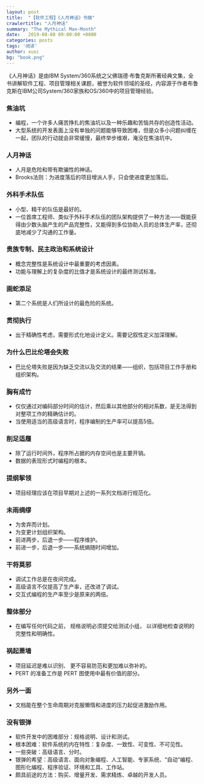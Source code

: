 ```yaml
---
layout: post
title:  "【软件工程】《人月神话》书摘"
crawlertitle: "人月神话"
summary: "The Mythical Man-Month"
date:   2019-08-08 09:00:00 +0800
categories: posts
tags: '阅读'
author: xusc
bg: "book.png"
---
```


《人月神话》是由IBM System/360系统之父佛瑞德·布鲁克斯所著经典文集，全书讲解软件工程、项目管理相关课题，被誉为软件领域的圣经，内容源于作者布鲁克斯在IBM公司System/360家族和OS/360中的项目管理经验。

### 焦油坑
- 编程，一个许多人痛苦挣扎的焦油坑以及一种乐趣和苦恼共存的创造性活动。
- 大型系统的开发表面上没有单独的问题能够导致困难，但是众多小问题纠缠在一起，团队的行动就会非常缓慢，最终举步维艰，淹没在焦油坑中。

### 人月神话
- 人月是危险和带有欺骗性的神话。
- Brooks法则：为进度落后的项目增派人手，只会使进度更加落后。

### 外科手术队伍
- 小型、精干的队伍是最好的。
- 一位首席工程师、类似于外科手术队伍的团队架构提供了一种方法——既能获得由少数头脑产生的产品完整性，又能得到多位协助人员的总体生产率，还彻底地减少了沟通的工作量。

### 贵族专制、民主政治和系统设计
- 概念完整性是系统设计中最重要的考虑因素。
- 功能与理解上的复杂度的比值才是系统设计的最终测试标准。

### 画蛇添足
- 第二个系统是人们所设计的最危险的系统。

### 贯彻执行
- 出于精确性考虑，需要形式化地设计定义。需要记叙性定义加深理解。

### 为什么巴比伦塔会失败
- 巴比伦塔失败是因为缺乏交流以及交流的结果——组织，包括项目工作手册和组织架构。

### 胸有成竹
- 仅仅通过对编码部分时间的估计，然后乘以其他部分的相对系数，是无法得到对整项工作的精确估计的。
- 当使用适当的高级语言时，程序编制的生产率可以提高5倍。

### 削足适履
- 除了运行时间外，程序所占据的内存空间也是主要开销。
- 数据的表现形式时编程的根本。

### 提纲挈领
- 项目经理应该在项目早期对上述的一系列文档进行规范化。

### 未雨绸缪
- 为舍弃而计划。
- 为变更计划组织架构。
- 前进两步，后退一步——程序维护。
- 前进一步，后退一步——系统熵随时间增加。

### 干将莫邪
- 调试工作总是在夜间完成。
- 高级语言不仅提高了生产率，还改进了调试。
- 交互式编程的生产率至少是原来的两倍。

### 整体部分
- 在编写任何代码之前， 规格说明必须提交给测试小组， 以详细地检查说明的完整性和明确性。

### 祸起萧墙
- 项目延迟是难以识别、 更不容易防范和更加难以弥补的。
- PERT 的准备工作是 PERT 图使用中最有价值的部分。

### 另外一面
- 文档能在整个生命周期对克服懒惰和进度的压力起促进激励作用。

### 没有银弹
- 软件开发中的困难部分：规格说明、设计和测试。
- 根本困难：软件系统的内在特性：复杂度、一致性、可变性、不可见性。
- 一些突破：高级语言、分时。
- 银弹的希望：高级语言、面向对象编程、人工智能、专家系统、“自动”编程、图形化编程、程序验证、环境和工具、工作站。
- 颇具前途的方法：购买、增量开发、需求精炼、卓越的开发人员。
